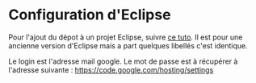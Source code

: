 # Configuration d'Eclipse #

Pour l'ajout du dépot à un projet Eclipse, suivre [ce tuto](http://baptiste-wicht.developpez.com/tutoriels/eclipse/svn/).
Il est pour une ancienne version d'Eclipse mais a part quelques libellés c'est identique.

Le login est l'adresse mail google.
Le mot de passe est à récupérer à l'adresse suivante :
https://code.google.com/hosting/settings
